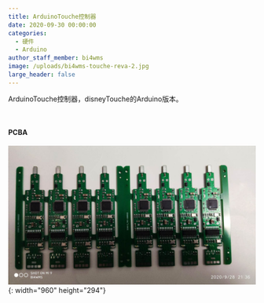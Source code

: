```yaml
---
title: ArduinoTouche控制器
date: 2020-09-30 00:00:00
categories:
  - 硬件
  - Arduino
author_staff_member: bi4wms
image: /uploads/bi4wms-touche-reva-2.jpg
large_header: false
---
```


ArduinoTouche控制器，disneyTouche的Arduino版本。

&nbsp;

#### PCBA

![](/uploads/bi4wms-touche-reva-2.jpg){: width="960" height="294"}